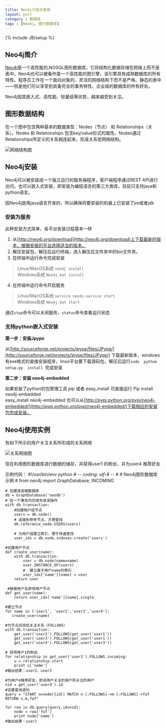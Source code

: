```yaml
---
title: Neo4j介绍与使用
layout: post
category : 数据库
tags : [Neo4j, 图行数据库]
---
```

{% include JB/setup %}

## Neo4j简介

[Neo4j][neo4j]是一个高性能的,NOSQL图形数据库，它将结构化数据存储在网络上而不是表中。Neo4j也可以被看作是一个高性能的图引擎，该引擎具有成熟数据库的所有特性。程序员工作在一个面向对象的、灵活的网络结构下而不是严格、静态的表中——但是他们可以享受到具备完全的事务特性、企业级的数据库的所有好处。

Neo4j因其嵌入式、高性能、轻量级等优势，越来越受到关注。

  [neo4j]: http://neo4j.org/

## 图形数据结构

  在一个图中包含两种基本的数据类型：Nodes（节点） 和 Relationships（关系）。Nodes 和 Relationships 包含key/value形式的属性。Nodes通过Relationships所定义的关系相连起来，形成关系型网络结构。

  ![网络结构图][pic1]

## Neo4j安装

Neo4j可以被安装成一个独立运行的服务端程序，客户端程序通过REST API进行访问。也可以嵌入式安装，即安装为编程语言的第三方类库，目前只支持java和python语言。

因Neo4j是用java语言开发的，所以确保将要安装的机器上已安装了jre或者jdk

### 安装为服务

此种安装方式简单，各平台安装过程基本一样

1.    从[http://neo4j.org/download](http://neo4j.org/download)上下载最新的版本，根据安装的平台选择适当的版本。
2.    解压安装包，解压后运行终端，进入解压后文件夹中的bin文件夹。
3.    在终端中运行命令完成安装
> Linux/MacOS系统   `neo4j install`  
>  Windows系统          `Neo4j.bat install`
4.  在终端中运行命令开启服务
> Linux/MacOS系统   `service neo4j-service start`  
>  Windows系统          `Neo4j.bat start`

通过`stop`命令可以关闭服务，`status`命令查看运行状态

### 支持python嵌入式安装

**第一步：安装Jpype**

从[http://sourceforge.net/projects/jpype/files/JPype/](http://sourceforge.net/projects/jpype/files/JPype/) 下载最新版本，windows有exe格式的直接安装程序，linux平台要下载源码包，解压后运行`sudo  python  setup.py  install `完成安装

**第二步：安装 neo4j-embedded**

如果安装了python的包管理工具 pip 或者 easy_install 可直接运行
	Pip install neo4j-embedded  
	easy_install neo4j-embedded
也可以从[http://pypi.python.org/pypi/neo4j-embedded/](http://pypi.python.org/pypi/neo4j-embedded/)下载相应的安装包完成安装。

## Neo4j使用实例 

有如下所示的用户关注关系所形成的关系网络 

![关系网络图][pic2]

现在利用图形数据库进行数据的储存，并获得user1 的粉丝，并为user4 推荐好友

示例代码：
	#!/usr/bin/env python
	# -*- coding: utf-8 -*-
	#
	# Neo4j图形数据库示例
	# 
	from neo4j import GraphDatabase, INCOMING
	 
	# 创建或连接数据库
	db = GraphDatabase('neodb')
	# 在一个事务内完成写或读操作
	with db.transaction:
	    #创建用户组节点
	    users = db.node()
	    # 连接到参考节点，方便查找
	    db.reference_node.USERS(users)
	 
	    # 为用户组建立索引，便于快速查找
	    user_idx = db.node.indexes.create('users')

	#创建用户节点
	def create_user(name):
	    with db.transaction:
	        user = db.node(name=name)
	        user.INSTANCE_OF(users)
	        #  建立基于用户name的索引
	        user_idx['name'][name] = user
	    return user

	 #根据用户名获得用户节点
	def get_user(name):
	    return user_idx['name'][name].single

	#建立节点
	for name in ['user1', 'user2','user3','user4']:
	   create_user(name)
	 
	#为节点间添加关注关系（FOLLOWS）
	with db.transaction:
	    get_user('user2').FOLLOWS(get_user('user1'))
	    get_user('user3').FOLLOWS(get_user('user1'))
	    get_user('user4').FOLLOWS(get_user('user3'))

	# 获得用户1的粉丝
	for relationship in get_user('user1').FOLLOWS.incoming:
	    u = relationship.start
	    print u['name']
	#输出结果：user2，user3

	#为用户4推荐好友，即该用户关注的用户所关注的用户
	nid = get_user('user4').id
	#设置查询语句
	query = "START n=node({id}) MATCH n-[:FOLLOWS]->m-[:FOLLOWS]->fof RETURN n,m,fof"
	 
	for row in db.query(query,id=nid):
	    node = row['fof']
	    print node['name'] 
	#输出结果：user1

[pic1]: http://bit.ly/KzJOhl
[pic2]: http://bit.ly/KzJFdI 